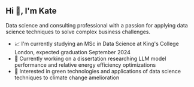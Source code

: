## Hi 👋, I'm Kate
Data science and consulting professional with a passion for applying data science techniques to solve complex business challenges.


* 📈 I'm currently studying an MSc in Data Science at King's College London, expected graduation September 2024
* 🔭 Currently working on a dissertation researching LLM model performance and relative energy efficiency optimizations
* 🌱 Interested in green technologies and applications of data science techniques to climate change amelioration

<!--
**katepoole26/katepoole26** is a ✨ _special_ ✨ repository because its `README.md` (this file) appears on your GitHub profile.

Here are some ideas to get you started:

- 🔭 I’m currently working on ...
- 🌱 I’m currently learning ...
- 👯 I’m looking to collaborate on ...
- 🤔 I’m looking for help with ...
- 💬 Ask me about ...
- 📫 How to reach me: ...
- 😄 Pronouns: ...
- ⚡ Fun fact: ...
-->
